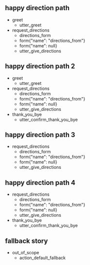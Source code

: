 <!-- With Hello --->

## happy direction path
* greet
    - utter_greet
* request_directions
    - directions_form
    - form{"name": "directions_from"}
    - form{"name": null}
    - utter_give_directions

## happy direction path 2
* greet
    - utter_greet
* request_directions
    - directions_form
    - form{"name": "directions_from"}
    - form{"name": null}
    - utter_give_directions
* thank_you_bye
    - utter_confirm_thank_you_bye

<!-- No Hello --->

## happy direction path 3
* request_directions
    - directions_form
    - form{"name": "directions_from"}
    - form{"name": null}
    - utter_give_directions

## happy direction path 4
* request_directions
    - directions_form
    - form{"name": "directions_from"}
    - form{"name": null}
    - utter_give_directions
* thank_you_bye
    - utter_confirm_thank_you_bye

## fallback story
* out_of_scope
    - action_default_fallback 